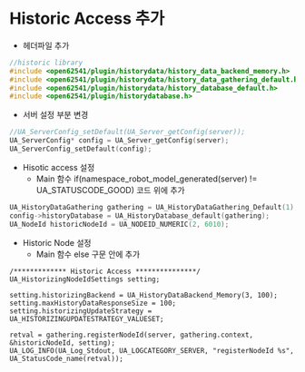 # Historic Access 추가

- 헤더파일 추가
```c
//historic library
#include <open62541/plugin/historydata/history_data_backend_memory.h>
#include <open62541/plugin/historydata/history_data_gathering_default.h>
#include <open62541/plugin/historydata/history_database_default.h>
#include <open62541/plugin/historydatabase.h>
```

- 서버 설정 부분 변경
```c
//UA_ServerConfig_setDefault(UA_Server_getConfig(server));
UA_ServerConfig* config = UA_Server_getConfig(server);
UA_ServerConfig_setDefault(config);
```

- Hisotic access 설정
    - Main 함수 if(namespace_robot_model_generated(server) != UA_STATUSCODE_GOOD) 코드 위에 추가
```c
UA_HistoryDataGathering gathering = UA_HistoryDataGathering_Default(1);
config->historyDatabase = UA_HistoryDatabase_default(gathering);
UA_NodeId historicNodeId = UA_NODEID_NUMERIC(2, 6010);
```
- Historic Node 설정
    - Main 함수 else 구문 안에 추가
```
/************* Historic Access ***************/
UA_HistorizingNodeIdSettings setting;

setting.historizingBackend = UA_HistoryDataBackend_Memory(3, 100);
setting.maxHistoryDataResponseSize = 100;
setting.historizingUpdateStrategy = UA_HISTORIZINGUPDATESTRATEGY_VALUESET;

retval = gathering.registerNodeId(server, gathering.context, &historicNodeId, setting);
UA_LOG_INFO(UA_Log_Stdout, UA_LOGCATEGORY_SERVER, "registerNodeId %s", UA_StatusCode_name(retval));
```